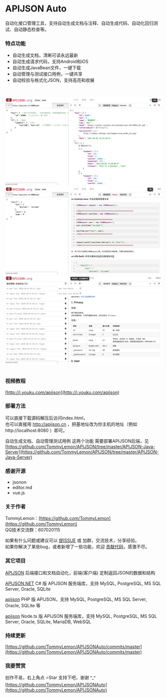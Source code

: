 # APIJSON Auto
自动化接口管理工具，支持自动生成文档与注释、自动生成代码、自动化回归测试、自动静态检查等。

### 特点功能

* 自动生成文档，清晰可读永远最新
* 自动生成请求代码，支持Android和iOS
* 自动生成JavaBean文件，一键下载
* 自动管理与测试接口用例，一键共享
* 自动校验与格式化JSON，支持高亮和收展

<br />

![](https://raw.githubusercontent.com/TommyLemon/StaticResources/master/APIJSON_Auto_get.jpg) 
![](https://raw.githubusercontent.com/TommyLemon/StaticResources/master/APIJSON_Auto_code.jpg) 
![](https://raw.githubusercontent.com/TommyLemon/StaticResources/master/APIJSON_Auto_doc.jpg) 
<br /><br />

### 视频教程

[http://i.youku.com/apijson](http://i.youku.com/apijson)


### 部署方法

可以直接下载源码解压后访问index.html，<br />
也可以直接用 http://apijson.cn ，把基地址改为你主机的地址（例如 http://localhost:8080 ）即可。

自动生成文档、自动管理测试用例 这两个功能 需要部署APIJSON后端，见
[https://github.com/TommyLemon/APIJSON/tree/master/APIJSON-Java-Server](https://github.com/TommyLemon/APIJSON/tree/master/APIJSON-Java-Server)


### 感谢开源
* jsonon
* editor.md
* vue.js


### 关于作者
TommyLemon：[https://github.com/TommyLemon](https://github.com/TommyLemon)<br />
QQ技术交流群：607020115

如果有什么问题或建议可以 [提ISSUE](https://github.com/TommyLemon/APIJSONAuto/issues) 或 加群，交流技术，分享经验。<br >
如果你解决了某些bug，或者新增了一些功能，欢迎 [贡献代码](https://github.com/TommyLemon/APIJSONAuto/pulls)，感激不尽。



### 其它项目
[APIJSON](https://github.com/TommyLemon/APIJSON) 后端接口和文档自动化，前端(客户端) 定制返回JSON的数据和结构

[APIJSON.NET](https://github.com/liaozb/APIJSON.NET) C# 版 APIJSON 服务端库，支持 MySQL, PostgreSQL, MS SQL Server, Oracle, SQLite

[apijson](https://github.com/orchie/apijson) PHP 版 APIJSON，支持 MySQL, PostgreSQL, MS SQL Server, Oracle, SQLite 等

[apijson](https://github.com/TEsTsLA/apijson) Node.ts 版 APIJSON 服务端库，支持 MySQL, PostgreSQL, MS SQL Server, Oracle, SQLite, MariaDB, WebSQL


### 持续更新
[https://github.com/TommyLemon/APIJSONAuto/commits/master](https://github.com/TommyLemon/APIJSONAuto/commits/master)

### 我要赞赏
创作不易，右上角点 ⭐Star 支持下吧，谢谢 ^_^ <br />
[https://github.com/TommyLemon/APIJSONAuto](https://github.com/TommyLemon/APIJSONAuto)
